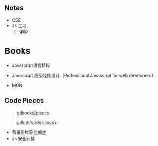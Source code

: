 ## Notes

* CSS
* Js 工具
  * gulp

# Books

* Javascript语言精粹

* Javascript 高级程序设计（Professional Javascript for web developers）

* MDN

## Code Pieces

> [gitbooks/pieces](https://dcloud.gitbooks.io/pieces/content/)
>
> [github/code-pieces](https://github.com/SBaof/code-pieces)

* 背景图片等比缩放
* Js 安全计算



